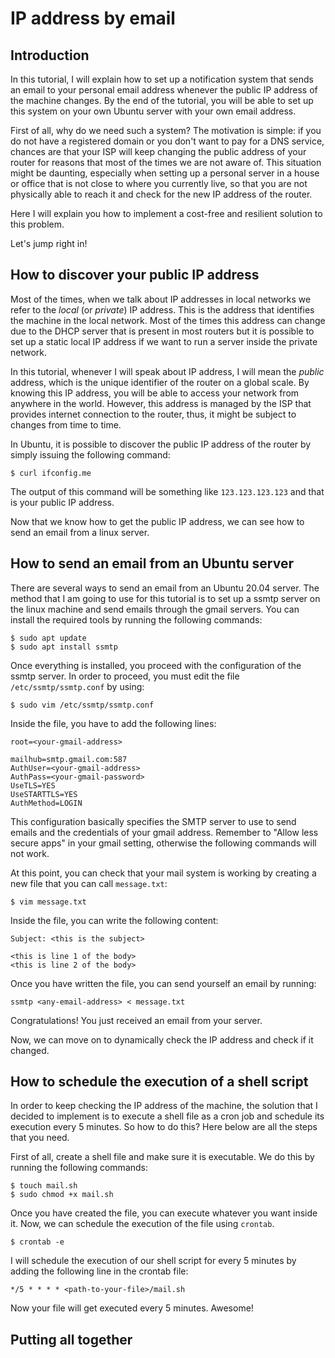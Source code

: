 # IP address by email

## Introduction

In this tutorial, I will explain how to set up a notification system that sends an email to your personal email address whenever the public IP address of the machine changes. By the end of the tutorial, you will be able to set up this system on your own Ubuntu server with your own email address.

First of all, why do we need such a system? The motivation is simple: if you do not have a registered domain or you don't want to pay for a DNS service, chances are that your ISP will keep changing the public address of your router for reasons that most of the times we are not aware of.
This situation might be daunting, especially when setting up a personal server in a house or office that is not close to where you currently live, so that you are not physically able to reach it and check for the new IP address of the router.

Here I will explain you how to implement a cost-free and resilient solution to this problem.

Let's jump right in!

## How to discover your public IP address

Most of the times, when we talk about IP addresses in local networks we refer to the *local* (or *private*) IP address. This is the address that identifies the machine in the local network. Most of the times this address can change due to the DHCP server that is present in most routers but it is possible to set up a static local IP address if we want to run a server inside the private network. 

In this tutorial, whenever I will speak about IP address, I will mean the *public* address, which is the unique identifier of the router on a global scale. By knowing this IP address, you will be able to access your network from anywhere in the world. However, this address is managed by the ISP that provides internet connection to the router, thus, it might be subject to changes from time to time.

In Ubuntu, it is possible to discover the public IP address of the router by simply issuing the following command:

```
$ curl ifconfig.me
```

The output of this command will be something like ``123.123.123.123`` and that is your public IP address.

Now that we know how to get the public IP address, we can see how to send an email from a linux server.

## How to send an email from an Ubuntu server

There are several ways to send an email from an Ubuntu 20.04 server. The method that I am going to use for this tutorial is to set up a ssmtp server on the linux machine and send emails through the gmail servers. You can install the required tools by running the following commands:

```
$ sudo apt update
$ sudo apt install ssmtp
```

Once everything is installed, you proceed with the configuration of the ssmtp server. In order to proceed, you must edit the file ``/etc/ssmtp/ssmtp.conf`` by using:

```
$ sudo vim /etc/ssmtp/ssmtp.conf
```

Inside the file, you have to add the following lines:

```
root=<your-gmail-address>

mailhub=smtp.gmail.com:587
AuthUser=<your-gmail-address>
AuthPass=<your-gmail-password>
UseTLS=YES
UseSTARTTLS=YES
AuthMethod=LOGIN
```

This configuration basically specifies the SMTP server to use to send emails and the credentials of your gmail address. Remember to "Allow less secure apps" in your gmail setting, otherwise the following commands will not work.

At this point, you can check that your mail system is working by creating a new file that you can call ``message.txt``:

```
$ vim message.txt
```

Inside the file, you can write the following content:

```
Subject: <this is the subject>

<this is line 1 of the body>
<this is line 2 of the body>
```

Once you have written the file, you can send yourself an email by running:

```
ssmtp <any-email-address> < message.txt
```

Congratulations! You just received an email from your server.

Now, we can move on to dynamically check the IP address and check if it changed.

## How to schedule the execution of a shell script

In order to keep checking the IP address of the machine, the solution that I decided to implement is to execute a shell file as a cron job and schedule its execution every 5 minutes. So how to do this? Here below are all the steps that you need.

First of all, create a shell file and make sure it is executable. We do this by running the following commands:

```
$ touch mail.sh
$ sudo chmod +x mail.sh
```

Once you have created the file, you can execute whatever you want inside it.
Now, we can schedule the execution of the file using ``crontab``.

```
$ crontab -e
```

I will schedule the execution of our shell script for every 5 minutes by adding the following line in the crontab file:

```
*/5 * * * * <path-to-your-file>/mail.sh
```

Now your file will get executed every 5 minutes. Awesome!

## Putting all together

















